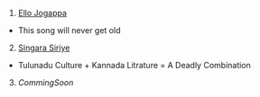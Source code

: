 1. [Ello Jogappa](https://www.youtube.com/watch?v=EjJvIQ9wPY8)
- This song will never get old

2. [Singara Siriye](https://www.youtube.com/watch?v=3XShkcOze3s)
- Tulunadu Culture + Kannada Litrature = A Deadly Combination 

3.  _CommingSoon_